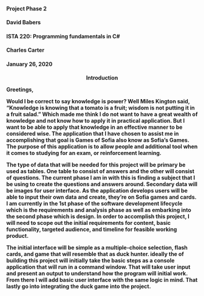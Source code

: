 #### Project Phase 2
#### David Babers
#### ISTA 220:  Programming fundamentals in C#
#### Charles Carter
#### January 26, 2020

<p align="center"><b> Introduction </p>

Greetings,

Would I be correct to say knowledge is power? Well Miles Kington said, “Knowledge is knowing that a tomato is a fruit; wisdom is not putting it in a fruit salad.” Which made me think I do not want to have a great wealth of knowledge and not know how to apply it in practical application. But I want to be able to apply that knowledge in an effective manner to be considered wise. The application that I have chosen to assist me in accomplishing that goal is Games of Sofia also know as Sofia’s Games. The purpose of this application is to allow people and additional tool when it comes to studying for an exam, or reinforcement learning.

The type of data that will be needed for this project will be primary be used as tables. One table to consist of answers and the other will consist of questions. The current phase I am in with this is finding a subject that I be using to create the questions and answers around. Secondary data will be images for user interface. As the application develops users will be able to input their own data and create, they’re on Sofia games and cards.
I am currently in the 1st phase of the software development lifecycle which is the requirements and analysis phase as well as embarking into the second phase which is design. In order to accomplish this project, I will need to scope out the initial requirements for content, basic functionality, targeted audience, and timeline for feasible working product.

The initial interface will be simple as a multiple-choice selection, flash cards, and game that will resemble that as duck hunter.
ideally the of building this project will initially take the basic steps as a console application that will run in a command window. That will take user input and present an output to understand how the program will initial work. From there I will add basic user interface with the same logic in mind. That lastly go into integrating the duck game into the project. 
